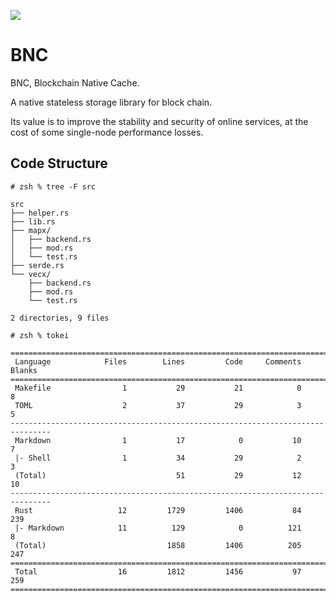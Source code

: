 ![](https://tokei.rs/b1/github/FindoraNetwork/BNC)

# BNC

BNC, Blockchain Native Cache.

A native stateless storage library for block chain.

Its value is to improve the stability and security of online services, at the cost of some single-node performance losses.

## Code Structure

```shell
# zsh % tree -F src

src
├── helper.rs
├── lib.rs
├── mapx/
│   ├── backend.rs
│   ├── mod.rs
│   └── test.rs
├── serde.rs
└── vecx/
    ├── backend.rs
    ├── mod.rs
    └── test.rs

2 directories, 9 files
```

```shell
# zsh % tokei

===============================================================================
 Language            Files        Lines         Code     Comments       Blanks
===============================================================================
 Makefile                1           29           21            0            8
 TOML                    2           37           29            3            5
-------------------------------------------------------------------------------
 Markdown                1           17            0           10            7
 |- Shell                1           34           29            2            3
 (Total)                             51           29           12           10
-------------------------------------------------------------------------------
 Rust                   12         1729         1406           84          239
 |- Markdown            11          129            0          121            8
 (Total)                           1858         1406          205          247
===============================================================================
 Total                  16         1812         1456           97          259
===============================================================================
```
